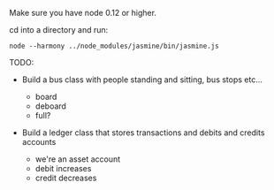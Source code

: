 Make sure you have node 0.12 or higher.

cd into a directory and run:

```
node --harmony ../node_modules/jasmine/bin/jasmine.js
```

TODO:

* Build a bus class with people standing and sitting, bus stops etc...
  * board
  * deboard
  * full?

* Build a ledger class that stores transactions and debits and credits accounts
  * we're an asset account
  * debit increases
  * credit decreases
